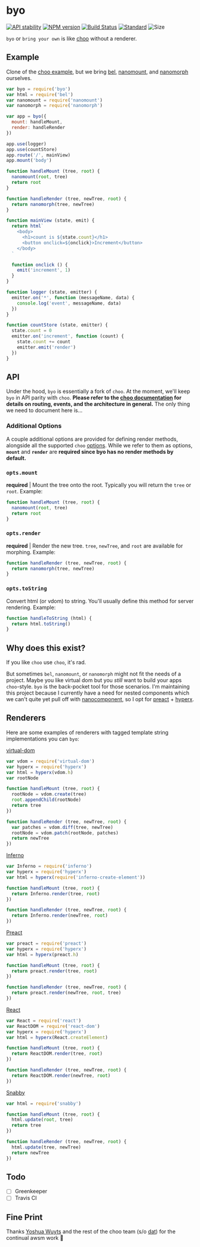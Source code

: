 # byo

[![API stability](https://img.shields.io/badge/stability-experimental-orange.svg?style=flat-square)](https://nodejs.org/api/documentation.html#documentation_stability_index)
[![NPM version](https://img.shields.io/npm/v/byo.svg?style=flat-square)](https://npmjs.org/package/byo)
[![Build Status](https://img.shields.io/travis/jongacnik/byo/master.svg?style=flat-square)](https://travis-ci.org/jongacnik/byo)
[![Standard](https://img.shields.io/badge/code%20style-standard-brightgreen.svg?style=flat-square)](https://standardjs.com)
![Size](https://img.shields.io/badge/size-2.89kB-yellow.svg?style=flat-square)

`byo` or `bring your own` is like [choo](https://github.com/yoshuawuyts/choo) without a renderer.

## Example

Clone of the [choo example](https://github.com/yoshuawuyts/choo#example), but we bring [bel](https://github.com/shama/bel), [nanomount](https://github.com/yoshuawuyts/nanomount), and [nanomorph](https://github.com/yoshuawuyts/nanomorph) ourselves.

```js
var byo = require('byo')
var html = require('bel')
var nanomount = require('nanomount')
var nanomorph = require('nanomorph')

var app = byo({
  mount: handleMount,
  render: handleRender
})

app.use(logger)
app.use(countStore)
app.route('/', mainView)
app.mount('body')

function handleMount (tree, root) {
  nanomount(root, tree)
  return root
}

function handleRender (tree, newTree, root) {
  return nanomorph(tree, newTree)
}

function mainView (state, emit) {
  return html`
    <body>
      <h1>count is ${state.count}</h1>
      <button onclick=${onclick}>Increment</button>
    </body>
  `

  function onclick () {
    emit('increment', 1)
  }
}

function logger (state, emitter) {
  emitter.on('*', function (messageName, data) {
    console.log('event', messageName, data)
  })
}

function countStore (state, emitter) {
  state.count = 0
  emitter.on('increment', function (count) {
    state.count += count
    emitter.emit('render')
  })
}
```

## API

Under the hood, `byo` is essentially a fork of `choo`. At the moment, we'll keep `byo` in API parity with `choo`. **Please refer to the [choo documentation](https://github.com/yoshuawuyts/choo#api) for details on routing, events, and the architecture in general.** The only thing we need to document here is...

### Additional Options

A couple additional options are provided for defining render methods, alongside all the supported `choo` [options](https://github.com/yoshuawuyts/choo#app--chooopts). While we refer to them as options, **`mount`** and **`render`** are **required since byo has no render methods by default.**

### `opts.mount`

**required** | Mount the tree onto the root. Typically you will return the `tree` or `root`. Example:

```js
function handleMount (tree, root) {
  nanomount(root, tree)
  return root
}
```

### `opts.render`

**required** | Render the new tree. `tree`, `newTree`, and `root` are available for morphing. Example:

```js
function handleRender (tree, newTree, root) {
  return nanomorph(tree, newTree)
}
```

### `opts.toString`

Convert html (or vdom) to string. You'll usually define this method for server rendering. Example:

```js
function handleToString (html) {
  return html.toString()
}
```

## Why does this exist?

If you like `choo` use `choo`, it's rad.

But sometimes `bel`, `nanomount`, or `nanomorph` might not fit the needs of a project. Maybe you like virtual dom but you _still_ want to build your apps `choo`-style. `byo` is the back-pocket tool for those scenarios. I'm maintaining this project because I currently have a need for nested components which we can't quite yet pull off with [nanocomponent](https://github.com/yoshuawuyts/nanocomponent), so I opt for [preact](https://github.com/developit/preact) + [hyperx](https://github.com/substack/hyperx).

## Renderers

Here are some examples of renderers with tagged template string implementations you can `byo`:

[virtual-dom](https://github.com/Matt-Esch/virtual-dom)

```js
var vdom = require('virtual-dom')
var hyperx = require('hyperx')
var html = hyperx(vdom.h)
var rootNode

function handleMount (tree, root) {
  rootNode = vdom.create(tree)
  root.appendChild(rootNode)
  return tree
})

function handleRender (tree, newTree, root) {
  var patches = vdom.diff(tree, newTree)
  rootNode = vdom.patch(rootNode, patches)
  return newTree
})
```

[Inferno](https://github.com/infernojs/inferno/)

```js
var Inferno = require('inferno')
var hyperx = require('hyperx')
var html = hyperx(require('inferno-create-element'))

function handleMount (tree, root) {
  return Inferno.render(tree, root)
})

function handleRender (tree, newTree, root) {
  return Inferno.render(newTree, root)
})
```

[Preact](https://github.com/developit/preact)

```js
var preact = require('preact')
var hyperx = require('hyperx')
var html = hyperx(preact.h)

function handleMount (tree, root) {
  return preact.render(tree, root)
})

function handleRender (tree, newTree, root) {
  return preact.render(newTree, root, tree)
})
```

[React](https://github.com/facebook/react)

```js
var React = require('react')
var ReactDOM = require('react-dom')
var hyperx = require('hyperx')
var html = hyperx(React.createElement)

function handleMount (tree, root) {
  return ReactDOM.render(tree, root)
})

function handleRender (tree, newTree, root) {
  return ReactDOM.render(newTree, root)
})
```

[Snabby](https://github.com/jamen/snabby)

```js
var html = require('snabby')

function handleMount (tree, root) {
  html.update(root, tree)
  return tree
})

function handleRender (tree, newTree, root) {
  html.update(tree, newTree)
  return newTree
})
```

## Todo 

- [ ] Greenkeeper
- [ ] Travis CI

## Fine Print

Thanks [Yoshua Wuyts](https://github.com/yoshuawuyts) and the rest of the choo team (s/o [dat](https://datproject.org/)) for the continual awsm work 🙏
